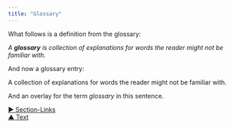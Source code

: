 ```yaml
---
title: "Glossary"
---
```



What follows is a definition from the glossary:

_A **glossary** is collection of explanations for words the reader might not be familiar with._

And now a glossary entry:

A collection of explanations for words the reader might not be familiar with.

And an overlay for the term <dfn data-info="Glossary: A collection of explanations for words the reader might not be familiar with.">glossary</dfn> in this sentence.


[&#9654; Section-Links](section-links.html)<br/>[&#9650; Text](text.html)


